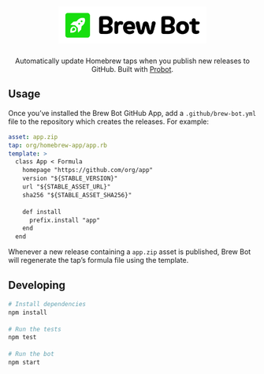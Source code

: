 <h1 align="center">
  <img src="design/logo.svg" alt="Brew Bot Logo" width="300" />
</h1>

<p align="center">Automatically update Homebrew taps when you publish new releases to GitHub. Built with <a href="https://github.com/probot/probot">Probot</a>.</p>

## Usage

Once you’ve installed the Brew Bot GitHub App, add a `.github/brew-bot.yml` file to the repository which creates the releases. For example:

```yml
asset: app.zip
tap: org/homebrew-app/app.rb
template: >
  class App < Formula
    homepage "https://github.com/org/app"
    version "${STABLE_VERSION}"
    url "${STABLE_ASSET_URL}"
    sha256 "${STABLE_ASSET_SHA256}"

    def install
      prefix.install "app"
    end
  end
```

Whenever a new release containing a `app.zip` asset is published, Brew Bot will regenerate the tap’s formula file using the template.

## Developing

```sh
# Install dependencies
npm install

# Run the tests
npm test

# Run the bot
npm start
```
